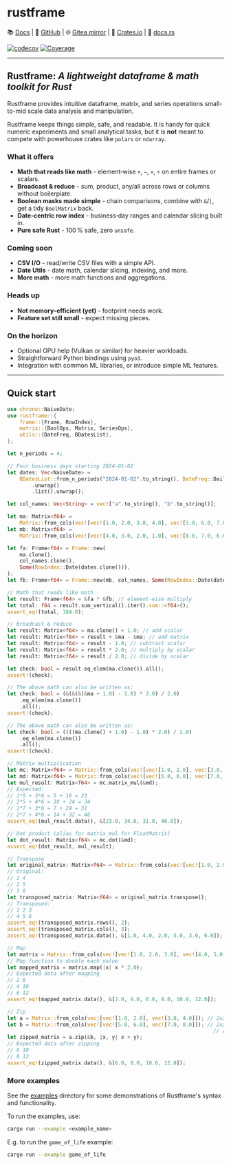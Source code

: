 # rustframe

<!-- # <img align="center" alt="Rustframe" src=".github/rustframe_logo.png" height="50px" /> rustframe -->

<!-- though the centre tag doesn't work as it would noramlly, it achieves the desired effect -->

📚 [Docs](https://magnus167.github.io/rustframe/) | 🐙 [GitHub](https://github.com/Magnus167/rustframe) | 🌐 [Gitea mirror](https://gitea.nulltech.uk/Magnus167/rustframe) | 🦀 [Crates.io](https://crates.io/crates/rustframe) | 🔖 [docs.rs](https://docs.rs/rustframe/latest/rustframe/)

<!-- [![Last commit](https://img.shields.io/endpoint?url=https://magnus167.github.io/rustframe/rustframe/last-commit-date.json)](https://github.com/Magnus167/rustframe) -->

[![codecov](https://codecov.io/gh/Magnus167/rustframe/graph/badge.svg?token=J7ULJEFTVI)](https://codecov.io/gh/Magnus167/rustframe)
[![Coverage](https://img.shields.io/endpoint?url=https://magnus167.github.io/rustframe/docs/tarpaulin-badge.json)](https://magnus167.github.io/rustframe/docs/tarpaulin-report.html)

---

## Rustframe: _A lightweight dataframe & math toolkit for Rust_

Rustframe provides intuitive dataframe, matrix, and series operations small-to-mid scale data analysis and manipulation.

Rustframe keeps things simple, safe, and readable. It is handy for quick numeric experiments and small analytical tasks, but it is **not** meant to compete with powerhouse crates like `polars` or `ndarray`.

### What it offers

- **Math that reads like math** - element‑wise `+`, `−`, `×`, `÷` on entire frames or scalars.
- **Broadcast & reduce** - sum, product, any/all across rows or columns without boilerplate.
- **Boolean masks made simple** - chain comparisons, combine with `&`/`|`, get a tidy `BoolMatrix` back.
- **Date‑centric row index** - business‑day ranges and calendar slicing built in.
- **Pure safe Rust** - 100 % safe, zero `unsafe`.

### Coming soon

- **CSV I/O** - read/write CSV files with a simple API.
- **Date Utils** - date math, calendar slicing, indexing, and more.
- **More math** - more math functions and aggregations.

### Heads up

- **Not memory‑efficient (yet)** - footprint needs work.
- **Feature set still small** - expect missing pieces.

### On the horizon

- Optional GPU help (Vulkan or similar) for heavier workloads.
- Straightforward Python bindings using `pyo3`.
- Integration with common ML libraries, or introduce simple ML features.

---

## Quick start

```rust
use chrono::NaiveDate;
use rustframe::{
    frame::{Frame, RowIndex},
    matrix::{BoolOps, Matrix, SeriesOps},
    utils::{DateFreq, BDatesList},
};

let n_periods = 4;

// Four business days starting 2024‑01‑02
let dates: Vec<NaiveDate> =
    BDatesList::from_n_periods("2024-01-02".to_string(), DateFreq::Daily, n_periods)
        .unwrap()
        .list().unwrap();

let col_names: Vec<String> = vec!["a".to_string(), "b".to_string()];

let ma: Matrix<f64> =
    Matrix::from_cols(vec![vec![1.0, 2.0, 3.0, 4.0], vec![5.0, 6.0, 7.0, 8.0]]);
let mb: Matrix<f64> =
    Matrix::from_cols(vec![vec![4.0, 3.0, 2.0, 1.0], vec![8.0, 7.0, 6.0, 5.0]]);

let fa: Frame<f64> = Frame::new(
    ma.clone(),
    col_names.clone(),
    Some(RowIndex::Date(dates.clone())),
);
let fb: Frame<f64> = Frame::new(mb, col_names, Some(RowIndex::Date(dates)));

// Math that reads like math
let result: Frame<f64> = &fa * &fb; // element‑wise multiply
let total: f64 = result.sum_vertical().iter().sum::<f64>();
assert_eq!(total, 184.0);

// broadcast & reduce
let result: Matrix<f64> = ma.clone() + 1.0; // add scalar
let result: Matrix<f64> = result + &ma - &ma; // add matrix
let result: Matrix<f64> = result - 1.0; // subtract scalar
let result: Matrix<f64> = result * 2.0; // multiply by scalar
let result: Matrix<f64> = result / 2.0; // divide by scalar

let check: bool = result.eq_elem(ma.clone()).all();
assert!(check);

// The above math can also be written as:
let check: bool = (&(&(&(&ma + 1.0) - 1.0) * 2.0) / 2.0)
    .eq_elem(ma.clone())
    .all();
assert!(check);

// The above math can also be written as:
let check: bool = ((((ma.clone() + 1.0) - 1.0) * 2.0) / 2.0)
    .eq_elem(ma.clone())
    .all();
assert!(check);

// Matrix multiplication
let mc: Matrix<f64> = Matrix::from_cols(vec![vec![1.0, 2.0], vec![3.0, 4.0]]);
let md: Matrix<f64> = Matrix::from_cols(vec![vec![5.0, 6.0], vec![7.0, 8.0]]);
let mul_result: Matrix<f64> = mc.matrix_mul(&md);
// Expected:
// 1*5 + 3*6 = 5 + 18 = 23
// 2*5 + 4*6 = 10 + 24 = 34
// 1*7 + 3*8 = 7 + 24 = 31
// 2*7 + 4*8 = 14 + 32 = 46
assert_eq!(mul_result.data(), &[23.0, 34.0, 31.0, 46.0]);

// Dot product (alias for matrix_mul for FloatMatrix)
let dot_result: Matrix<f64> = mc.dot(&md);
assert_eq!(dot_result, mul_result);

// Transpose
let original_matrix: Matrix<f64> = Matrix::from_cols(vec![vec![1.0, 2.0, 3.0], vec![4.0, 5.0, 6.0]]);
// Original:
// 1 4
// 2 5
// 3 6
let transposed_matrix: Matrix<f64> = original_matrix.transpose();
// Transposed:
// 1 2 3
// 4 5 6
assert_eq!(transposed_matrix.rows(), 2);
assert_eq!(transposed_matrix.cols(), 3);
assert_eq!(transposed_matrix.data(), &[1.0, 4.0, 2.0, 5.0, 3.0, 6.0]);

// Map
let matrix = Matrix::from_cols(vec![vec![1.0, 2.0, 3.0], vec![4.0, 5.0, 6.0]]);
// Map function to double each value
let mapped_matrix = matrix.map(|x| x * 2.0);
// Expected data after mapping
// 2 8
// 4 10
// 6 12
assert_eq!(mapped_matrix.data(), &[2.0, 4.0, 6.0, 8.0, 10.0, 12.0]);

// Zip
let a = Matrix::from_cols(vec![vec![1.0, 2.0], vec![3.0, 4.0]]); // 2x2 matrix
let b = Matrix::from_cols(vec![vec![5.0, 6.0], vec![7.0, 8.0]]); // 2x2 matrix
                                                                   // Zip function to add corresponding elements
let zipped_matrix = a.zip(&b, |x, y| x + y);
// Expected data after zipping
// 6 10
// 8 12
assert_eq!(zipped_matrix.data(), &[6.0, 8.0, 10.0, 12.0]);
```

### More examples

See the [examples](./examples/) directory for some demonstrations of Rustframe's syntax and functionality.

To run the examples, use:

```bash
cargo run --example <example_name>
```

E.g. to run the `game_of_life` example:

```bash
cargo run --example game_of_life
```
